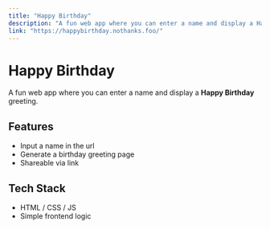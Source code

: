 ```yaml
---
title: "Happy Birthday"
description: "A fun web app where you can enter a name and display a Happy Birthday greeting."
link: "https://happybirthday.nothanks.foo/"
---
```

# Happy Birthday

A fun web app where you can enter a name and display a **Happy Birthday** greeting.

## Features
- Input a name in the url
- Generate a birthday greeting page
- Shareable via link

## Tech Stack
- HTML / CSS / JS
- Simple frontend logic